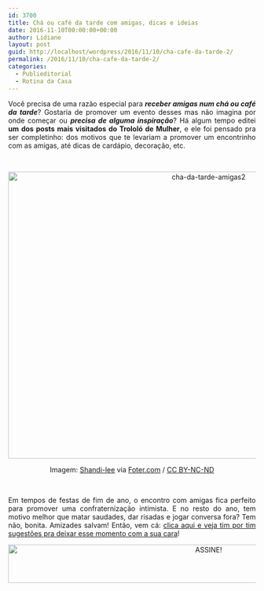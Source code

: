 ```yaml
---
id: 3700
title: Chá ou café da tarde com amigas, dicas e ideias
date: 2016-11-10T00:00:00+00:00
author: Lidiane
layout: post
guid: http://localhost/wordpress/2016/11/10/cha-cafe-da-tarde-2/
permalink: /2016/11/10/cha-cafe-da-tarde-2/
categories:
  - Publieditorial
  - Rotina da Casa
---
```

<p align="justify">
  Você precisa de uma razão especial para <strong><em>receber amigas num chá ou café da tarde</em></strong>? Gostaria de promover um evento desses mas não imagina por onde começar ou <strong><em>precisa de alguma inspiração</em></strong>? Há algum tempo editei <strong>um dos posts mais visitados do Trololó de Mulher</strong>, e ele foi pensado pra ser completinho: dos motivos que te levariam a promover um encontrinho com as amigas, até dicas de cardápio, decoração, etc.
</p>

&nbsp;

<p align="center">
  <img class="alignnone size-full wp-image-13199" src="http://www.trololodemulher.com.br/blog/wp-content/uploads/2016/11/CHA-DA-TARDE-AMIGAS2.jpg" alt="cha-da-tarde-amigas2" width="800" height="584" />
</p>

<p align="center">
  Imagem: <a href="https://www.flickr.com/photos/shandilee/4800438606/" target="_blank">Shandi-lee</a> via <a href="http://foter.com/" target="_blank">Foter.com</a> / <a href="http://creativecommons.org/licenses/by-nc-nd/2.0/" target="_blank">CC BY-NC-ND</a>
</p>

&nbsp;

<p align="justify">
  Em tempos de festas de fim de ano, o encontro com amigas fica perfeito para promover uma confraternização intimista. E no resto do ano, tem motivo melhor que matar saudades, dar risadas e jogar conversa fora? Tem não, bonita. Amizades salvam! Então, vem cá: <a href="http://www.trololodemulher.com.br/2010/07/12/cha-cafe-da-tarde/" target="_blank">clica aqui e veja tim por tim sugestões pra deixar esse momento com a sua cara</a>!
</p>

<p align="center">
  <a href="http://feedburner.google.com/fb/a/mailverify?uri=blogbichafemea&loc=pt_BR" target="_blank"><img class="alignnone size-full wp-image-10439" src="http://www.trololodemulher.com.br/blog/wp-content/uploads/2014/09/ASSINE.png" alt="ASSINE!" width="800" height="78" /></a>
</p>